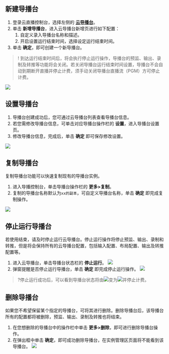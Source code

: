 [](id:create_caster)
## 新建导播台
1. 登录云直播控制台，选择左侧的 [**云导播台**](https://console.cloud.tencent.com/live/caster)。
2. 单击 **新增导播台**，进入云导播台新增页进行如下配置：
    1. 自定义录入导播台名称和描述。
    2. 开启设置运行结束时间，选择设定运行结束时间。
3. 单击 **确定**，即可创建一个新导播台。

>! 到达运行结束时间后，将会执行停止运行操作，导播台的预监、输出、录制及转推等功能将会关闭。若关闭导播台运行结束时间设置，导播台不会自动到期断开直播并停止计费，须手动关闭导播台直播流（PGM）方可停止计费。

![](https://main.qcloudimg.com/raw/8334f5a67c7b0ef3fcbc7d7da70ee459.png)

[](id:set_caster) 
## 设置导播台
1. 导播台创建成功后，您可通过云导播台列表查看导播台信息。
2. 若您需修改导播台信息，可单击对应导播台操作栏的 **设置**，进入导播台设置页。
3. 修改导播台信息，完成后，单击 **确定** 即可保存修改设置。

![](https://qcloudimg.tencent-cloud.cn/raw/46b29444c24433b85f70e74836895546.png)

[](id:copy_caster)
## 复制导播台
复制导播台功能可以快速复制现有的导播台实例。
1. 进入导播控制台，单击导播台操作栏的 **更多>复制**。
2. 复制的导播台名称默认为`xx的副本`，可自定义导播台名称，单击 **确定** 即完成复制操作。

![](https://main.qcloudimg.com/raw/20b69689e77b726e2cb0b668c66a1daa.png)

[](id:stop_caster)
## 停止运行导播台
若使用结束，请及时停止运行云导播台。停止运行操作将停止预监、输出、录制和转推，但是将会保持所有的云导播台配置，包括输入配置、布局配置、输出及转推配置等。
1. 进入云导播台，单击导播台状态栏的 **停止运行**。
![](https://qcloudimg.tencent-cloud.cn/raw/4f8883bd637d85fb309f6163b16aa8a2.png)
2. 弹窗提醒是否停止运行导播台，单击 **确定** 即完成停止运行操作。
![](https://main.qcloudimg.com/raw/97a3b4798d06262aace9135a824ae149.png)

>?停止运行成功后，可以看到导播台状态将由![](https://main.qcloudimg.com/raw/558e83730a265bfae4ffee649f77b6d5.png)变为![](https://main.qcloudimg.com/raw/6239b44f059440fb9aa83b14ae242559.png)并停止计费。

[](id:delete_caster)
## 删除导播台

如果您不希望保留某个指定的导播台，可将其进行删除。删除导播台后，该导播台所有的配置都将被删除，预监、输出、录制及转推也将结束。
1. 在您想删除的导播台中的操作栏中单击 **更多>删除**，即可进行删除导播台操作。
2. 在弹出框中单击 **确定**，即可成功删除导播台，在实例管理区页面将不能看到该导播台。
![](https://main.qcloudimg.com/raw/574bb7911c4f663944292e8ce994f465.png)


